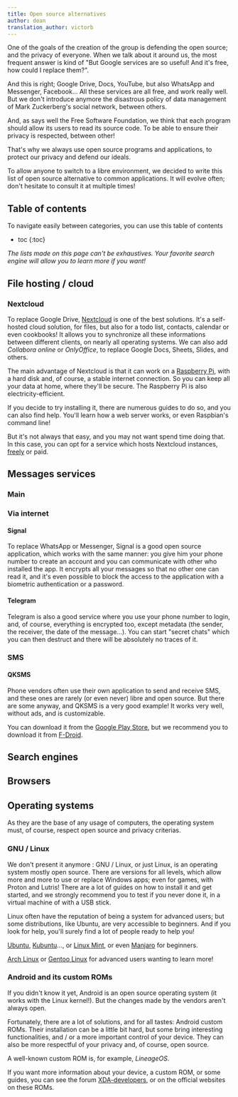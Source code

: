 ```yaml
---
title: Open source alternatives
author: dean
translation_author: victorb
---
```


One of the goals of the creation of the group is defending the open source; and the privacy of everyone. When we talk about it around us, the most frequent answer is kind of "But Google services are so useful! And it's free, how could I replace them?".

And this is right; Google Drive, Docs, YouTube, but also WhatsApp and Messenger, Facebook... All these services are all free, and work really well. But we don't introduce anymore the disastrous policy of data management of Mark Zuckerberg's social network, between others.

And, as says well the Free Software Foundation, we think that each program should allow its users to read its source code. To be able to ensure their privacy is respected, between other!

That's why we always use open source programs and applications, to protect our privacy and defend our ideals.

To allow anyone to switch to a libre environment, we decided to write this list of open source alternative to common applications. It will evolve often; don't hesitate to consult it at multiple times!

## Table of contents

To navigate easily between categories, you can use this table of contents

* toc
{:toc}

*The lists made on this page can't be exhaustives. Your favorite search engine will allow you to learn more if you want!*

## File hosting / cloud

### Nextcloud

To replace Google Drive, [Nextcloud](https://nextcloud.com/) is one of the best solutions. It's a self-hosted cloud solution, for files, but also for a todo list, contacts, calendar or even cookbooks! It allows you to synchronize all these informations between different clients, on nearly all operating systems. We can also add *Collabora online* or *OnlyOffice*, to replace Google Docs, Sheets, Slides, and others.

The main advantage of Nextcloud is that it can work on a [Raspberry Pi](https://www.raspberrypi.org/), with a hard disk and, of course, a stable internet connection. So you can keep all your data at home, where they'll be secure. The Raspberry Pi is also electricity-efficient.

If you decide to try installing it, there are numerous guides to do so, and you can also find help. You'll learn how a web server works, or even Raspbian's command line!

But it's not always that easy, and you may not want spend time doing that. In this case, you can opt for a service which hosts Nextcloud instances, [freely](https://nextcloud.com/signup/) or paid.

## Messages services

### Main

### Via internet

#### Signal

To replace WhatsApp or Messenger, Signal is a good open source application, which works with the same manner: you give him your phone number to create an account and you can communicate with other who installed the app. It encrypts all your messages so that no other one can read it, and it's even possible to block the access to the application with a biometric authentication or a password.

#### Telegram

Telegram is also a good service where you use your phone number to login, and, of course, everything is encrypted too, except metadata (the sender, the receiver, the date of the message...). You can start "secret chats" which you can then destruct and there will be absolutely no traces of it.

### SMS

#### QKSMS

Phone vendors often use their own application to send and receive SMS, and these ones are rarely (or even never) libre and open source. But there are some anyway, and QKSMS is a very good example! It works very well, without ads, and is customizable.

You can download it from the [Google Play Store](https://play.google.com/store/apps/details?id=com.moez.QKSMS&hl=en_US&gl=US), but we recommend you to download it from [F-Droid](https://f-droid.org/en/packages/com.moez.QKSMS/).

## Search engines

## Browsers

## Operating systems

As they are the base of any usage of computers, the operating system must, of course, respect open source and privacy criterias.

### GNU / Linux

We don't present it anymore : GNU / Linux, or just Linux, is an operating system mostly open source. There are versions for all levels, which allow more and more to use or replace Windows apps; even for games, with Proton and Lutris! There are a lot of guides on how to install it and get started, and we strongly recommend you to test if you never done it, in a virtual machine of with a USB stick.

Linux often have the reputation of being a system for advanced users; but some distributions, like Ubuntu, are very accessible to beginners. And if you look for help, you'll surely find a lot of people ready to help you!

[Ubuntu](https://ubuntu.com/), [Kubuntu](https://kubuntu.org/)..., or [Linux Mint](https://linuxmint.com/), or even [Manjaro](https://manjaro.org/) for beginners.

[Arch Linux](https://archlinux.org/) or [Gentoo Linux](https://www.gentoo.org/) for advanced users wanting to learn more!

### Android and its custom ROMs

If you didn't know it yet, Android is an open source operating system (it works with the Linux kernel!). But the changes made by the vendors aren't always open.

Fortunately, there are a lot of solutions, and for all tastes: Android custom ROMs. Their installation can be a little bit hard, but some bring interesting functionalities, and / or a more important control of your device. They can also be more respectful of your privacy and, of course, open source.

A well-known custom ROM is, for example, *LineageOS*.

If you want more information about your device, a custom ROM, or some guides, you can see the forum [XDA-developers](https://www.xda-developers.com/the-most-popular-custom-roms-on-xda/), or on the official websites on these ROMs.
